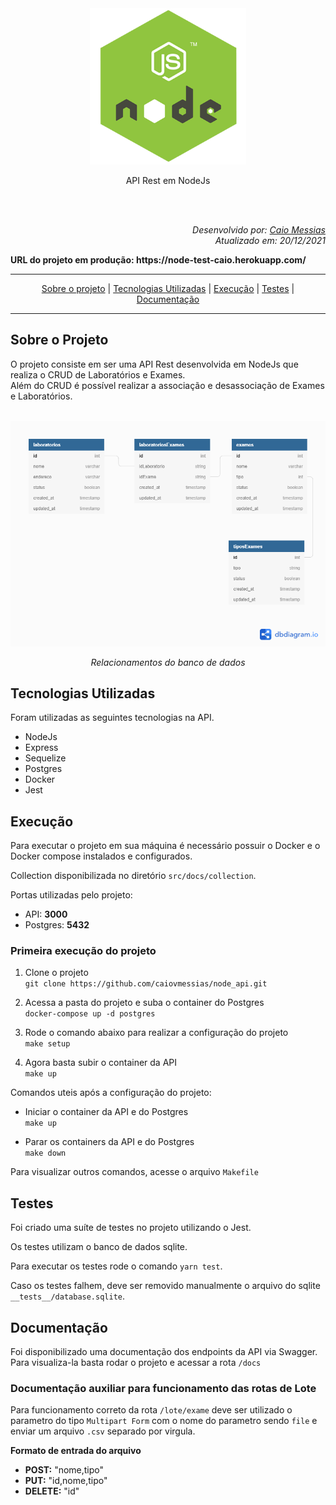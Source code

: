 <div align="center">
    <img src="src/docs/logo.png" width="250px;" alt=""/>
    <p>API Rest em NodeJs</p>
</div>
<br/>
<br/>
<div align="right">
    <div>
        <p><i>Desenvolvido por: <a href="mailto:caiov.messias@icloud.com">Caio Messias</a>
        <br/>
        Atualizado em: 20/12/2021
        </i></p>
    </div>
</div>


<div align="left">
    <div>
        <p><strong>URL do projeto em produção: https://node-test-caio.herokuapp.com/</strong>
        <br/>
    </div>
</div>


----

<div align="center">

[Sobre o projeto](#sobre-o-projeto) | [Tecnologias Utilizadas](#Tecnologias-utilizadas) | [Execução](#execução) | [Testes](#testes) | [Documentação](#documentação)
</div>

----  

## Sobre o Projeto  

O projeto consiste em ser uma API Rest desenvolvida em NodeJs que realiza o CRUD de Laboratórios e Exames.  
Além do CRUD é possível realizar a associação e desassociação de Exames e Laboratórios.  

<br/>
<div align="center">
    <img src="src/docs/diagramaBanco.png" width="650px;" alt=""/>
    <p><i>Relacionamentos do banco de dados</i></p>
</div>

## Tecnologias Utilizadas

Foram utilizadas as seguintes tecnologias na API.  
- NodeJs
- Express
- Sequelize
- Postgres
- Docker
- Jest

## Execução

Para executar o projeto em sua máquina é necessário possuir o Docker e o Docker compose instalados e configurados.

Collection disponibilizada no diretório `src/docs/collection`.

Portas utilizadas pelo projeto:
- API: **3000**
- Postgres: **5432**

### Primeira execução do projeto

1. Clone o projeto  
`git clone https://github.com/caiovmessias/node_api.git`

2. Acessa a pasta do projeto e suba o container do Postgres  
`docker-compose up -d postgres`

3. Rode o comando abaixo para realizar a configuração do projeto  
`make setup`

4. Agora basta subir o container da API  
`make up`

Comandos uteis após a configuração do projeto:

- Iniciar o container da API e do Postgres  
`make up`

- Parar os containers da API e do Postgres  
`make down`

Para visualizar outros comandos, acesse o arquivo `Makefile`  

## Testes

Foi criado uma suíte de testes no projeto utilizando o Jest.

Os testes utilizam o banco de dados sqlite.

Para executar os testes rode o comando `yarn test`.

Caso os testes falhem, deve ser removido manualmente o arquivo do sqlite `__tests__/database.sqlite`.

## Documentação

Foi disponibilizado uma documentação dos endpoints da API via Swagger.  
Para visualiza-la basta rodar o projeto e acessar a rota `/docs`

### Documentação auxiliar para funcionamento das rotas de Lote

Para funcionamento correto da rota `/lote/exame` deve ser utilizado o parametro do tipo `Multipart Form` com o nome do parametro sendo `file` e enviar um arquivo `.csv` separado por virgula.

**Formato de entrada do arquivo**  

- **POST:** "nome,tipo"  
- **PUT:** "id,nome,tipo"  
- **DELETE:** "id"  
